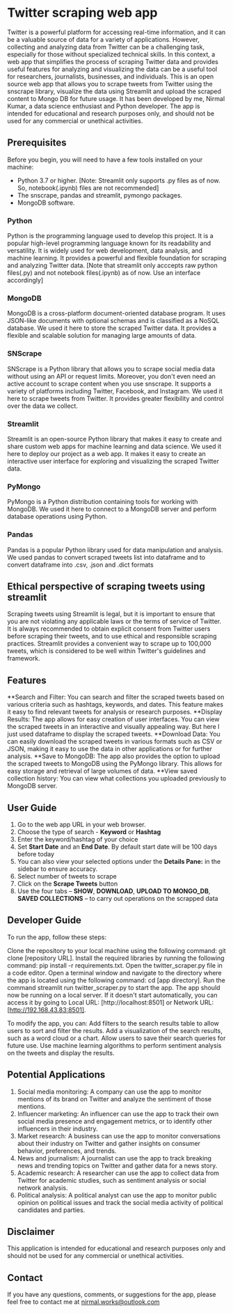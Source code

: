 # Twitter scraping web app

Twitter is a powerful platform for accessing real-time information, and it can be a valuable source of data for a variety of applications. However, collecting and analyzing data from Twitter can be a challenging task, especially for those without specialized technical skills. In this context, a web app that simplifies the process of scraping Twitter data and provides useful features for analyzing and visualizing the data can be a useful tool for researchers, journalists, businesses, and individuals. This is an open source web app that allows you to scrape tweets from Twitter using the snscrape library, visualize the data using Streamlit and upload the scraped content to Mongo DB for future usage. It has been developed by me, Nirmal Kumar, a data science enthusiast and Python developer. The app is intended for educational and research purposes only, and should not be used for any commercial or unethical activities.

## Prerequisites

Before you begin, you will need to have a few tools installed on your machine:

* Python 3.7 or higher. [Note: Streamlit only supports .py files as of now. So, notebook(.ipynb) files are not recommended]
* The snscrape, pandas and streamlit, pymongo packages.
* MongoDB software.

### Python

Python is the programming language used to develop this project. It is a popular high-level programming language known for its readability and versatility. It is widely used for web development, data analysis, and machine learning. It provides a powerful and flexible foundation for scraping and analyzing Twitter data.
[Note that streamlit only acccepts raw python files(.py) and not notebook files(.ipynb) as of now. Use an interface accordingly]

### MongoDB

MongoDB is a cross-platform document-oriented database program. It uses JSON-like documents with optional schemas and is classified as a NoSQL database. We used it here to store the scraped Twitter data. It provides a flexible and scalable solution for managing large amounts of data.

### SNScrape

SNScrape is a Python library that allows you to scrape social media data without using an API or request limits. Moreover, you don't even need an active account to scrape content when you use snscrape. It supports a variety of platforms including Twitter, Facebook, and Instagram. We used it here to scrape tweets from Twitter. It provides greater flexibility and control over the data we collect.

### Streamlit

Streamlit is an open-source Python library that makes it easy to create and share custom web apps for machine learning and data science. We used it here to deploy our project as a web app. It makes it easy to create an interactive user interface for exploring and visualizing the scraped Twitter data.

### PyMongo

PyMongo is a Python distribution containing tools for working with MongoDB. We used it here to connect to a MongoDB server and perform database operations using Python.

### Pandas

Pandas is a popular Python library used for data manipulation and analysis. We used pandas to convert scraped tweets list into dataframe and to convert dataframe into .csv, .json and .dict formats

## Ethical perspective of scraping tweets using streamlit

Scraping tweets using Streamlit is legal, but it is important to ensure that you are not violating any applicable laws or the terms of service of Twitter. It is always recommended to obtain explicit consent from Twitter users before scraping their tweets, and to use ethical and responsible scraping practices. Streamlit provides a convenient way to scrape up to 100,000 tweets, which is considered to be well within Twitter's guidelines and framework.

## Features

**Search and Filter: You can search and filter the scraped tweets based on various criteria such as hashtags, keywords, and dates. This feature makes it easy to find relevant tweets for analysis or research purposes.
**Display Results: The app allows for easy creation of user interfaces. You can view the scraped tweets in an interactive and visually appealing way. But here I just used dataframe to display the scraped tweets.
**Download Data: You can easily download the scraped tweets in various formats such as CSV or JSON, making it easy to use the data in other applications or for further analysis.
**Save to MongoDB: The app also provides the option to upload the scraped tweets to MongoDB using the PyMongo library. This allows for easy storage and retrieval of large volumes of data.
**View saved collection history: You can view what collections you uploaded previously to MongoDB server.

## User Guide

1. Go to the web app URL in your web browser.
2. Choose the type of search - **Keyword** or **Hashtag**
3. Enter the keyword/hashtag of your choice
4. Set **Start Date** and an **End Date**. By default start date will be 100 days before today
5. You can also view your selected options under the **Details Pane:** in the sidebar to ensure accuracy.
6. Select number of tweets to scrape
7. Click on the **Scrape Tweets** button
8. Use the four tabs – **SHOW**, **DOWNLOAD**, **UPLOAD TO MONGO_DB**, **SAVED COLLECTIONS** – to carry out operations on the scrapped data

## Developer Guide

To run the app, follow these steps:

Clone the repository to your local machine using the following command: git clone [repository URL].
Install the required libraries by running the following command: pip install -r requirements.txt.
Open the twitter_scraper.py file in a code editor.
Open a terminal window and navigate to the directory where the app is located using the following command: cd [app directory].
Run the command streamlit run twitter_scraper.py to start the app.
The app should now be running on a local server. If it doesn't start automatically, you can access it by going to Local URL: [http://localhost:8501] or Network URL: [http://192.168.43.83:8501].

To modify the app, you can:
Add filters to the search results table to allow users to sort and filter the results.
Add a visualization of the search results, such as a word cloud or a chart.
Allow users to save their search queries for future use.
Use machine learning algorithms to perform sentiment analysis on the tweets and display the results.

## Potential Applications

1. Social media monitoring: A company can use the app to monitor mentions of its brand on Twitter and analyze the sentiment of those mentions.
2. Influencer marketing: An influencer can use the app to track their own social media presence and engagement metrics, or to identify other influencers in their industry.
3. Market research: A business can use the app to monitor conversations about their industry on Twitter and gather insights on consumer behavior, preferences, and trends.
4. News and journalism: A journalist can use the app to track breaking news and trending topics on Twitter and gather data for a news story.
5. Academic research: A researcher can use the app to collect data from Twitter for academic studies, such as sentiment analysis or social network analysis.
6. Political analysis: A political analyst can use the app to monitor public opinion on political issues and track the social media activity of political candidates and parties.

## Disclaimer

This application is intended for educational and research purposes only and should not be used for any commercial or unethical activities.

## Contact

If you have any questions, comments, or suggestions for the app, please feel free to contact me at nirmal.works@outlook.com